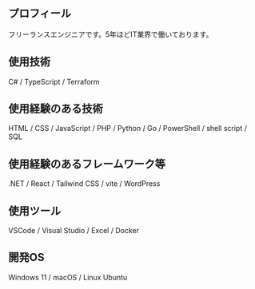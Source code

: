 ## プロフィール
フリーランスエンジニアです。5年ほどIT業界で働いております。

## 使用技術
C# / TypeScript / Terraform

## 使用経験のある技術
 HTML / CSS / JavaScript / PHP / Python / Go / PowerShell / shell script / SQL

## 使用経験のあるフレームワーク等
.NET / React / Tailwind CSS / vite / WordPress

## 使用ツール
VSCode / Visual Studio / Excel / Docker

## 開発OS
Windows 11 / macOS / Linux Ubuntu
